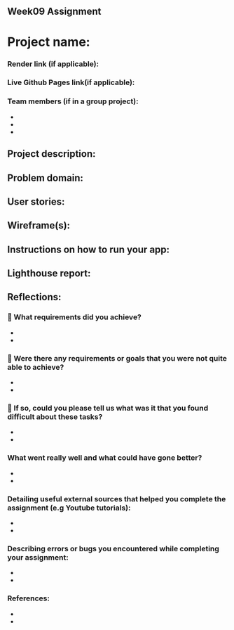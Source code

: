 ## Week09 Assignment

# Project name:

### Render link (if applicable):

### Live Github Pages link(if applicable):

### Team members (if in a group project):

-
-
-

## Project description:

## Problem domain:

## User stories:

## Wireframe(s):

## Instructions on how to run your app:

## Lighthouse report:

## Reflections:

### 🎯 What requirements did you achieve?

-
-

### 🎯 Were there any requirements or goals that you were not quite able to achieve?

-
-

### 🎯 If so, could you please tell us what was it that you found difficult about these tasks?

-
-

### What went really well and what could have gone better?

-
-

### Detailing useful external sources that helped you complete the assignment (e.g Youtube tutorials):

-
-

### Describing errors or bugs you encountered while completing your assignment:

-
-

### References:

-
-
